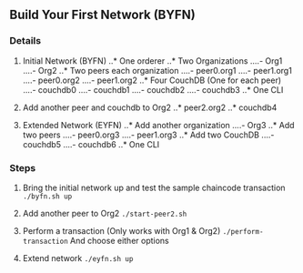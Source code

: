 ## Build Your First Network (BYFN)

### Details
 1. Initial Network (BYFN)
 ..* One orderer
 ..* Two Organizations 
 ....- Org1
 ....- Org2
 ..* Two peers each organization
 ....- peer0.org1
 ....- peer1.org1
 ....- peer0.org2
 ....- peer1.org2
 ..* Four CouchDB (One for each peer)
 ....- couchdb0
 ....- couchdb1
 ....- couchdb2
 ....- couchdb3
 ..* One CLI

 2. Add another peer and couchdb to Org2
 ..* peer2.org2
 ..* couchdb4

 3. Extended Network (EYFN)
 ..* Add another organization
 ....- Org3
 ..* Add two peers
 ....- peer0.org3
 ....- peer1.org3
 ..* Add two CouchDB
 ....- couchdb5
 ....- couchdb6
 ..* One CLI

### Steps
1. Bring the initial network up and test the sample chaincode transaction
`./byfn.sh up`

2. Add another peer to Org2
`./start-peer2.sh`

3. Perform a transaction (Only works with Org1 & Org2)
`./perform-transaction`
And choose either options

4. Extend network
`./eyfn.sh up`
